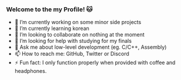 ### Welcome to the my Profile! 🐱

- 🔭 I’m currently working on some minor side projects
- 🌱 I’m currently learning korean
- 👯 I’m looking to collaborate on nothing at the moment
- 🤔 I’m looking for help with studying for my finals
- 💬 Ask me about low-level development (eg. C/C++, Assembly)
- 📫 How to reach me: GitHub, Twitter or Discord
- ⚡ Fun fact: I only function properly when provided with coffee and headphones.
